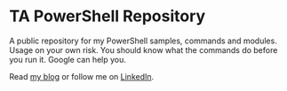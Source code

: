 # TA PowerShell Repository
A public repository for my PowerShell samples, commands and modules. Usage on your own risk. You should know what the commands do before you run it. Google can help you.

Read [my blog](https://blog.topedia.com/) or follow me on [LinkedIn](https://www.linkedin.com/in/tobiasasboeck/). 

  